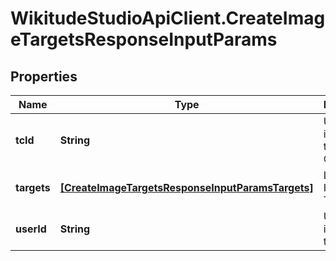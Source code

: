 # WikitudeStudioApiClient.CreateImageTargetsResponseInputParams

## Properties
Name | Type | Description | Notes
------------ | ------------- | ------------- | -------------
**tcId** | **String** | Unique identifier of the Target Collection. | [optional] 
**targets** | [**[CreateImageTargetsResponseInputParamsTargets]**](CreateImageTargetsResponseInputParamsTargets.md) | List of Image Targets. | [optional] 
**userId** | **String** | Unique identifier of the User. | [optional] 


